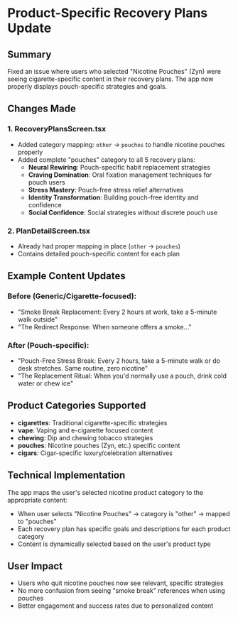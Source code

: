 # Product-Specific Recovery Plans Update

## Summary
Fixed an issue where users who selected "Nicotine Pouches" (Zyn) were seeing cigarette-specific content in their recovery plans. The app now properly displays pouch-specific strategies and goals.

## Changes Made

### 1. RecoveryPlansScreen.tsx
- Added category mapping: `other` → `pouches` to handle nicotine pouches properly
- Added complete "pouches" category to all 5 recovery plans:
  - **Neural Rewiring**: Pouch-specific habit replacement strategies
  - **Craving Domination**: Oral fixation management techniques for pouch users
  - **Stress Mastery**: Pouch-free stress relief alternatives
  - **Identity Transformation**: Building pouch-free identity and confidence
  - **Social Confidence**: Social strategies without discrete pouch use

### 2. PlanDetailScreen.tsx
- Already had proper mapping in place (`other` → `pouches`)
- Contains detailed pouch-specific content for each plan

## Example Content Updates

### Before (Generic/Cigarette-focused):
- "Smoke Break Replacement: Every 2 hours at work, take a 5-minute walk outside"
- "The Redirect Response: When someone offers a smoke..."

### After (Pouch-specific):
- "Pouch-Free Stress Break: Every 2 hours, take a 5-minute walk or do desk stretches. Same routine, zero nicotine"
- "The Replacement Ritual: When you'd normally use a pouch, drink cold water or chew ice"

## Product Categories Supported
- **cigarettes**: Traditional cigarette-specific strategies
- **vape**: Vaping and e-cigarette focused content
- **chewing**: Dip and chewing tobacco strategies
- **pouches**: Nicotine pouches (Zyn, etc.) specific content
- **cigars**: Cigar-specific luxury/celebration alternatives

## Technical Implementation
The app maps the user's selected nicotine product category to the appropriate content:
- When user selects "Nicotine Pouches" → category is "other" → mapped to "pouches"
- Each recovery plan has specific goals and descriptions for each product category
- Content is dynamically selected based on the user's product type

## User Impact
- Users who quit nicotine pouches now see relevant, specific strategies
- No more confusion from seeing "smoke break" references when using pouches
- Better engagement and success rates due to personalized content 